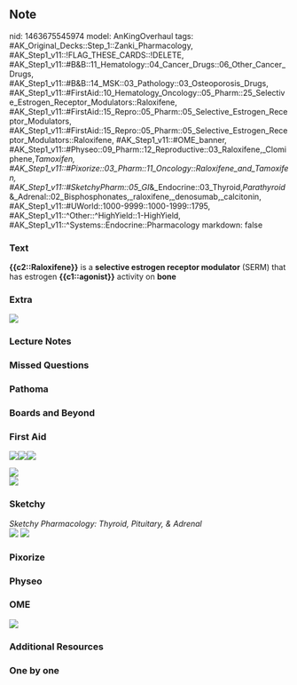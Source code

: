 ## Note
nid: 1463675545974
model: AnKingOverhaul
tags: #AK_Original_Decks::Step_1::Zanki_Pharmacology, #AK_Step1_v11::!FLAG_THESE_CARDS::!DELETE, #AK_Step1_v11::#B&B::11_Hematology::04_Cancer_Drugs::06_Other_Cancer_Drugs, #AK_Step1_v11::#B&B::14_MSK::03_Pathology::03_Osteoporosis_Drugs, #AK_Step1_v11::#FirstAid::10_Hematology_Oncology::05_Pharm::25_Selective_Estrogen_Receptor_Modulators::Raloxifene, #AK_Step1_v11::#FirstAid::15_Repro::05_Pharm::05_Selective_Estrogen_Receptor_Modulators, #AK_Step1_v11::#FirstAid::15_Repro::05_Pharm::05_Selective_Estrogen_Receptor_Modulators::Raloxifene, #AK_Step1_v11::#OME_banner, #AK_Step1_v11::#Physeo::09_Pharm::12_Reproductive::03_Raloxifene,_Clomiphene,_Tamoxifen, #AK_Step1_v11::#Pixorize::03_Pharm::11_Oncology::Raloxifene_and_Tamoxifen, #AK_Step1_v11::#SketchyPharm::05_GI_&_Endocrine::03_Thyroid,_Parathyroid_&_Adrenal::02_Bisphosphonates,_raloxifene,_denosumab,_calcitonin, #AK_Step1_v11::#UWorld::1000-9999::1000-1999::1795, #AK_Step1_v11::^Other::^HighYield::1-HighYield, #AK_Step1_v11::^Systems::Endocrine::Pharmacology
markdown: false

### Text
<div>
  <b>{{c2::Raloxifene}}</b> is a <b>selective estrogen receptor
  modulator</b> (SERM) that has estrogen <b>{{c1::agonist}}</b>
  activity on <b>bone</b>
</div>

### Extra
<img src="paste-327250738151903.jpg">

### Lecture Notes


### Missed Questions


### Pathoma


### Boards and Beyond


### First Aid
<img src="paste-757245683957763.jpg"><img src=
"paste-144701743169539.jpg"><img src="paste-756945036247043.jpg">
<div><img src="paste-71098888617987.jpg"></div>
<div><img src="paste-97770635526147.jpg"></div>

### Sketchy
<div>
  <i>Sketchy Pharmacology: Thyroid, Pituitary, & Adrenal</i>
</div><img src="paste-722778571407361.jpg"> <img src=
"Screen%20Shot%202020-01-28%20at%206.46.48%20PM.png">

### Pixorize


### Physeo


### OME
<div class="ome-widget">
  <a href="https://onlinemeded.org?ref=anki"><img src=
  "_OME_AnkiFlashcards_General_3.png"></a>
</div>

### Additional Resources


### One by one

